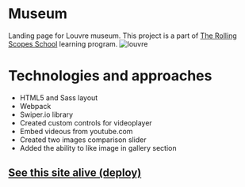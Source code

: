 # Museum
Landing page for Louvre museum. This project is a part of [The Rolling Scopes School](https://rs.school/) learning program.
![louvre](https://user-images.githubusercontent.com/76964682/170363106-bb83c74b-84e5-4594-860e-8f33f313177e.JPG)

# Technologies and approaches
* HTML5 and Sass layout
* Webpack
* Swiper.io library
* Created custom controls for videoplayer
* Embed videous from youtube.com
* Created two images comparison slider 
* Added the ability to like image in gallery section


## [See this site alive (deploy)](https://tetianamas.github.io/museum/)
